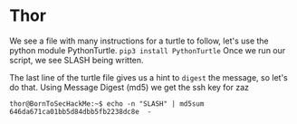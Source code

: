 # Thor

We see a file with many instructions for a turtle to follow, let's use the python module PythonTurtle.
`pip3 install PythonTurtle`
Once we run our script, we see SLASH being written.

The last line of the turtle file gives us a hint to `digest` the message, so let's do that.
Using Message Digest (md5) we get the ssh key for zaz
```shell
thor@BornToSecHackMe:~$ echo -n "SLASH" | md5sum
646da671ca01bb5d84dbb5fb2238dc8e  -
```
